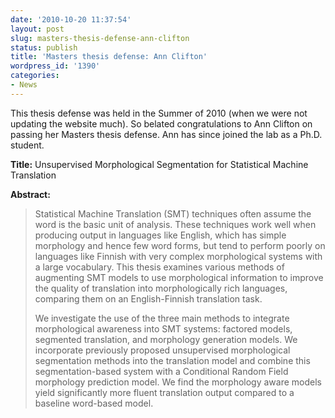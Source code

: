 ```yaml
---
date: '2010-10-20 11:37:54'
layout: post
slug: masters-thesis-defense-ann-clifton
status: publish
title: 'Masters thesis defense: Ann Clifton'
wordpress_id: '1390'
categories:
- News
---
```


This thesis defense was held in the Summer of 2010 (when we were not updating the website much). So belated congratulations to Ann Clifton on passing her Masters thesis defense. Ann has since joined the lab as a Ph.D. student.

**Title:** Unsupervised Morphological Segmentation for Statistical Machine Translation

**Abstract:**

> Statistical Machine Translation (SMT) techniques often assume the word is the basic unit of analysis. These techniques work well when producing output in languages like English, which has simple morphology and hence few word forms, but tend to perform poorly on languages like Finnish with very complex morphological systems with a large vocabulary. This thesis examines various methods of augmenting SMT models to use morphological information to improve the quality of translation into morphologically rich languages, comparing them on an English-Finnish translation task.
> 
> We investigate the use of the three main methods to integrate morphological awareness into SMT systems: factored models, segmented translation, and morphology generation models. We incorporate previously proposed unsupervised morphological segmentation methods into the translation model and combine this segmentation-based system with a Conditional Random Field morphology prediction model. We find the morphology aware models yield significantly more fluent translation output compared to a baseline word-based model.


